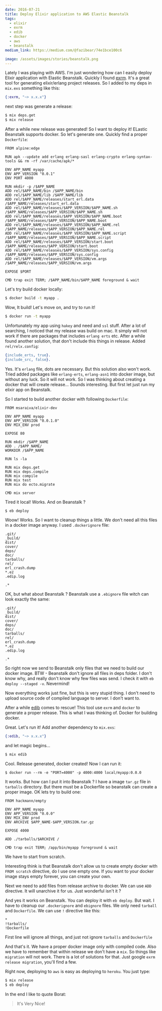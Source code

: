 ```yaml
---
date: 2016-07-21
title: Deploy Elixir application to AWS Elastic Beanstalk
tags:
  - elixir
  - exrm
  - edib
  - docker
  - aws
  - beanstalk
medium_link: https://medium.com/@fazibear/74e1bce100c6

image: /assets/images/stories/beanstalk.png
---
```


Lately I was playing with AWS. I'm just wondering how can I easily deploy Elixir application with Elastic Beanstalk.
Quickly I found [exrm](https://github.com/bitwalker/exrm). It's a great tool for generating elixir/erlang project releases. So I added to my deps in `mix.exs` something like this:

```elixir
{:exrm, "~> x.x.x"}
```

next step was generate a release:

```bash
$ mix deps.get
$ mix release
```

After a while new release was generated! So I want to deploy it!
ELastic Beanstalk supports docker. So let's generate one. Quickly find a proper `Dockerfile`:

```docker
FROM alpine:edge

RUN apk --update add erlang erlang-sasl erlang-crypto erlang-syntax-tools && rm -rf /var/cache/apk/*

ENV APP_NAME myapp
ENV APP_VERSION "0.0.1"
ENV PORT 4000

RUN mkdir -p /$APP_NAME
ADD rel/$APP_NAME/bin /$APP_NAME/bin
ADD rel/$APP_NAME/lib /$APP_NAME/lib
ADD rel/$APP_NAME/releases/start_erl.data                 /$APP_NAME/releases/start_erl.data
ADD rel/$APP_NAME/releases/$APP_VERSION/$APP_NAME.sh      /$APP_NAME/releases/$APP_VERSION/$APP_NAME.sh
ADD rel/$APP_NAME/releases/$APP_VERSION/$APP_NAME.boot    /$APP_NAME/releases/$APP_VERSION/$APP_NAME.boot
ADD rel/$APP_NAME/releases/$APP_VERSION/$APP_NAME.rel     /$APP_NAME/releases/$APP_VERSION/$APP_NAME.rel
ADD rel/$APP_NAME/releases/$APP_VERSION/$APP_NAME.script  /$APP_NAME/releases/$APP_VERSION/$APP_NAME.script
ADD rel/$APP_NAME/releases/$APP_VERSION/start.boot        /$APP_NAME/releases/$APP_VERSION/start.boot
ADD rel/$APP_NAME/releases/$APP_VERSION/sys.config        /$APP_NAME/releases/$APP_VERSION/sys.config
ADD rel/$APP_NAME/releases/$APP_VERSION/vm.args           /$APP_NAME/releases/$APP_VERSION/vm.args

EXPOSE $PORT

CMD trap exit TERM; /$APP_NAME/bin/$APP_NAME foreground & wait
```

Let's try build docker locally:

```bash
$ docker build -t myapp .
```

Wow, It build! Let's move on, and try to run it!

```bash
$ docker run -t myapp
```

Unfortunately my app using `hakey` and need and `ssl` stuff. After a lot of searching, I noticed that my release was build on mac. It simply will not work if there are packages that includes `erlang erts` etc.
After a while found another solution, that don't include this things in release. Added `rel/relx.config`:

```erlang
{include_erts, true}.
{include_src, false}.
```

Yes. It's `erlang` file, dots are necessary. But this solution also won't work. Tried added packages like `erlang-erts`, `erlang-asn1` into docker image, but without any luck. So it will not work. So I was thinking about creating a docker that will create release... Sounds interesting. But first let just run my elixir app on Beanstalk.

So I started to build another docker with following `Dockerfile`:

```docker
FROM msaraiva/elixir-dev

ENV APP_NAME myapp
ENV APP_VERSION "0.0.1.0"
ENV MIX_ENV prod

EXPOSE 80

RUN mkdir /$APP_NAME
ADD . /$APP_NAME/
WORKDIR /$APP_NAME

RUN ls -la

RUN mix deps.get
RUN mix deps.compile
RUN mix compile
RUN mix test
RUN mix do ecto.migrate

CMD mix server
```

Tired it local! Works. And on Beanstalk ?

```bash
$ eb deploy
```

Woow! Works. So I want to cleanup things a little. We don't need all this files in a docker image anyway.
I used `.dockerignore` file:

```
.git/
_build/
dist/
cover/
deps/
doc/
tarballs/
rel/
erl_crash.dump
*.ez
.edip.log

.*
```

OK, but what about Beanstalk ? Beanstalk use a `.ebignore` file witch can look exactly the same:

```
.git/
_build/
dist/
cover/
deps/
doc/
tarballs/
rel/
erl_crash.dump
*.ez
.edip.log

.*
```

So right now we send to Beanstalk only files that we need to build our docker image. BTW - Beanstalk don't ignore all files in deps folder. I don't know why, and really don't know why few files was send. I check it with `eb deploy --staged -v`. Nevermind!

Now everything works just fine, but this is very stupid thing. I don't need to upload source code of compiled language to server. I don't want to.

After a while [edib](https://github.com/asaaki/mix-edip) comes to rescue! This tool use `exrm` and `docker` to generate a proper release. This is what I was thinking of. Docker for building docker.

Great. Let's run it! Add another dependency to `mix.exs`:

```elixir
{:edib, "~> x.x.x"}
```

and let magic begins...

```bash
$ mix edib
```

Cool. Release generated, docker created! Now I can run it:

```
$ docker run --rm -e "PORT=4000" -p 4000:4000 local/myapp:0.0.0
```

It works. But how can I put it into Beanstalk ? I have a image `tar.gz` file in `tarballs` directory. But there must be a Dockerfile so beanstalk can create a proper image. OK lets try to build one:

```docker
FROM hackmann/empty

ENV APP_NAME myapp
ENV APP_VERSION "0.0.0"
ENV MIX_ENV prod
ENV ARCHIVE $APP_NAME-$APP_VERSION.tar.gz

EXPOSE 4000

ADD ./tarballs/$ARCHIVE /

CMD trap exit TERM; /app/bin/myapp foreground & wait
```

We have to start from scratch.

Interesting think is that Beanstalk don't allow us to create empty docker with `FROM scratch` directive, do I use one empty one. If you want to your docker image stays empty forever, you can create your own.

Next we need to add files from release archive to docker.
We can use `ADD` directive. It will unarchive it for us. Just wonderful isn't it ?

And yes it works on Beanstalk. You can deploy it with `eb deploy`. But wait. I have to cleanup our `.dockerignore` and `ebignore` files.
We only need `tarball` and `Dockerfile`. We can use `!` directive like this:

```
*
!tarballs/
!Dockerfile
```

First line will ignore all things, and just not ignore `tarballs` and `Dockerfile`

And that's it. We have a proper docker image only with compiled code. Also we have to remember that within release we don't have a `mix`. So things like `migration` will not work. There is a lot of solutions for that. Just google `exrm release migration`, you'll find a few.

Right now, deploying to `aws` is easy as deploying to `heroku`. You just type:

```bash
$ mix release
$ eb deploy
```

In the end I like to quote Borat:

> It's Very Nice!
